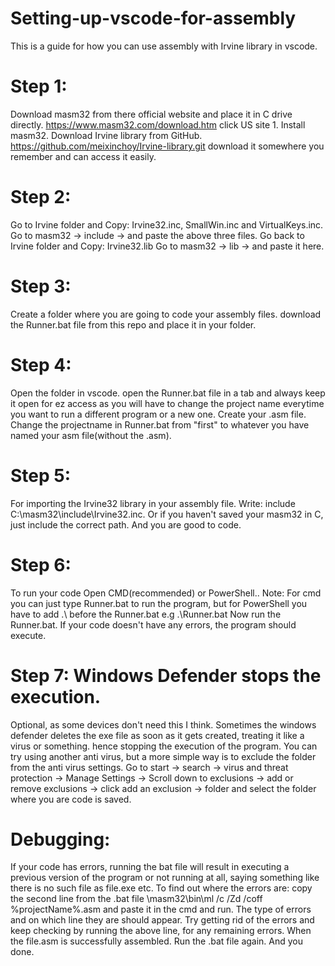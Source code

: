 # Setting-up-vscode-for-assembly
This is a guide for how you can use assembly with Irvine library in vscode.

# Step 1: 
Download masm32 from there official website and place it in C drive directly.
https://www.masm32.com/download.htm 
click US site 1.
Install masm32.
Download Irvine library from GitHub.
https://github.com/meixinchoy/Irvine-library.git
download it somewhere you remember and can access it easily.

# Step 2:
Go to Irvine folder and Copy: Irvine32.inc, SmallWin.inc and VirtualKeys.inc.
Go to masm32 -> include -> and paste the above three files.
Go back to Irvine folder and Copy: Irvine32.lib
Go to masm32 -> lib -> and paste it here.

# Step 3:
Create a folder where you are going to code your assembly files.
download the Runner.bat file from this repo and place it in your folder.

# Step 4: 
Open the folder in vscode.
open the Runner.bat file in a tab and always keep it open for ez access as you will have to change the project name everytime you want to run a different program or a new one.
Create your .asm file.
Change the projectname in Runner.bat from "first" to whatever you have named your asm file(without the .asm).

# Step 5:
For importing the Irvine32 library in your assembly file.
Write: include C:\masm32\include\Irvine32.inc. Or if you haven't saved your masm32 in C, just include the correct path. 
And you are good to code.

# Step 6: 
To run your code
Open CMD(recommended) or PowerShell..
Note: For cmd you can just type Runner.bat to run the program, but for PowerShell you have to add .\ before the Runner.bat e.g .\Runner.bat
Now run the Runner.bat.
If your code doesn't have any errors, the program should execute.

# Step 7: Windows Defender stops the execution. 
Optional, as some devices don't need this I think.
Sometimes the windows defender deletes the exe file as soon as it gets created, treating it like a virus or something. hence stopping the execution of the program. 
You can try using another anti virus, but a more simple way is to exclude the folder from the anti virus settings.
Go to start -> search -> virus and threat protection -> Manage Settings -> Scroll down to exclusions -> add or remove exclusions -> click add an exclusion -> folder and select the folder where you are code is saved.

# Debugging:
If your code has errors, running the bat file will result in executing a previous version of the program or not running at all, saying something like there is no such file as file.exe etc.
To find out where the errors are: copy the second line from the .bat file
\masm32\bin\ml /c /Zd /coff %projectName%.asm
and paste it in the cmd and run. 
The type of errors and on which line they are should appear.
Try getting rid of the errors and keep checking by running the above line, for any remaining errors.
When the file.asm is successfully assembled.
Run the .bat file again. And you done.
